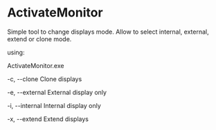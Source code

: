 ActivateMonitor
===============

Simple tool to change displays mode. Allow to select internal, external, extend or clone mode.

using:

ActivateMonitor.exe

  -c, --clone       Clone displays

  -e, --external    External display only

  -i, --internal    Internal display only

  -x, --extend      Extend displays
